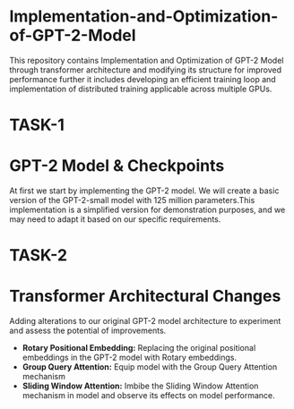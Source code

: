 # Implementation-and-Optimization-of-GPT-2-Model
This repository contains Implementation and Optimization of GPT-2 Model through transformer architecture and modifying its structure for improved performance further it includes developing an efficient training loop and implementation of distributed training applicable across multiple GPUs.

# TASK-1
# GPT-2 Model & Checkpoints 

At first we start by implementing the GPT-2 model. We will create a basic version of the GPT-2-small model with 125 million parameters.This implementation is a simplified version for demonstration purposes, and we may need to adapt it based on our specific requirements.

# TASK-2
# Transformer Architectural Changes 

Adding alterations to our original GPT-2 model architecture to experiment and assess the potential of improvements.

- **Rotary Positional Embedding:** Replacing the original positional embeddings in the GPT-2 model with Rotary embeddings.
- **Group Query Attention:** Equip model with the Group Query Attention mechanism 
- **Sliding Window Attention:** Imbibe the Sliding Window Attention mechanism in model and observe its effects on model performance.

